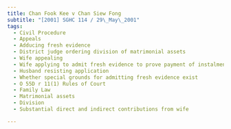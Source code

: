 ```yaml
---
title: Chan Fook Kee v Chan Siew Fong 
subtitle: "[2001] SGHC 114 / 29\_May\_2001"
tags:
  - Civil Procedure
  - Appeals
  - Adducing fresh evidence
  - District judge ordering division of matrimonial assets
  - Wife appealing
  - Wife applying to admit fresh evidence to prove payment of instalments
  - Husband resisting application
  - Whether special grounds for admitting fresh evidence exist
  - O 55D r 11(1) Rules of Court
  - Family Law
  - Matrimonial assets
  - Division
  - Substantial direct and indirect contributions from wife

---
```


